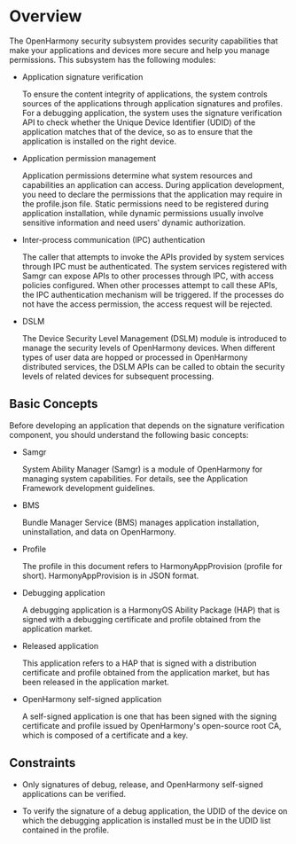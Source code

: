 # Overview


The OpenHarmony security subsystem provides security capabilities that make your applications and devices more secure and help you manage permissions. This subsystem has the following modules:


- Application signature verification

  To ensure the content integrity of applications, the system controls sources of the applications through application signatures and profiles. For a debugging application, the system uses the signature verification API to check whether the Unique Device Identifier (UDID) of the application matches that of the device, so as to ensure that the application is installed on the right device.

- Application permission management

  Application permissions determine what system resources and capabilities an application can access. During application development, you need to declare the permissions that the application may require in the profile.json file. Static permissions need to be registered during application installation, while dynamic permissions usually involve sensitive information and need users' dynamic authorization.

- Inter-process communication (IPC) authentication

  The caller that attempts to invoke the APIs provided by system services through IPC must be authenticated. The system services registered with Samgr can expose APIs to other processes through IPC, with access policies configured. When other processes attempt to call these APIs, the IPC authentication mechanism will be triggered. If the processes do not have the access permission, the access request will be rejected.

- DSLM

  The Device Security Level Management (DSLM) module is introduced to manage the security levels of OpenHarmony devices. When different types of user data are hopped or processed in OpenHarmony distributed services, the DSLM APIs can be called to obtain the security levels of related devices for subsequent processing.


## Basic Concepts

Before developing an application that depends on the signature verification component, you should understand the following basic concepts:

- Samgr

  System Ability Manager (Samgr) is a module of OpenHarmony for managing system capabilities. For details, see the Application Framework development guidelines.

- BMS

  Bundle Manager Service (BMS) manages application installation, uninstallation, and data on OpenHarmony.

- Profile

  The profile in this document refers to HarmonyAppProvision (profile for short). HarmonyAppProvision is in JSON format.

- Debugging application

  A debugging application is a HarmonyOS Ability Package (HAP) that is signed with a debugging certificate and profile obtained from the application market.

- Released application

  This application refers to a HAP that is signed with a distribution certificate and profile obtained from the application market, but has been released in the application market.

- OpenHarmony self-signed application

  A self-signed application is one that has been signed with the signing certificate and profile issued by OpenHarmony's open-source root CA, which is composed of a certificate and a key.


## Constraints

- Only signatures of debug, release, and OpenHarmony self-signed applications can be verified.

- To verify the signature of a debug application, the UDID of the device on which the debugging application is installed must be in the UDID list contained in the profile.
